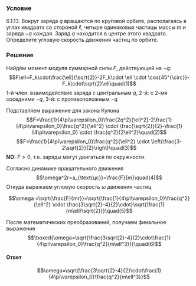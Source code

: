 ###  Условие 

$6.1.13.$ Вокруг заряда $q$ вращаются по круговой орбите, располагаясь в углах квадрата со стороной $\ell$, четыре одинаковых частицы массы $m$ и заряда $−q$ каждая. Заряд $q$ находится в центре этого квадрата. Определите угловую скорость движения частиц по орбите. 

### Решение

Найдём момент модуля суммарной силы $F$, действующей на $-q$: $$F\ell=F_k\cdot\frac{\ell}{\sqrt{2}}-2F_k\cdot \ell \cdot \cos{45^{\circ}}-F_k\cdot\sqrt{2}\ell\quad(1)$$ 1-й член: взаимодействие заряда с центральным $q$, 2-й: с 2-мя соседними $-q$, 3-й: с противоположным $-q$

Подставляем выражение для закона Кулона $$F=\frac{1}{4\pi\varepsilon_0}\frac{2q^2}{\ell^2}-2\frac{1}{4\pi\varepsilon_0}\frac{q^2}{\ell^2} \cdot \frac{\sqrt{2}}{2}-\frac{1}{4\pi\varepsilon_0} \cdot \frac{q^2}{2\ell^2}\quad(2)$$ $$F=\frac{1}{4\pi\varepsilon_0}\frac{q^2}{\ell^2} \cdot \left(\frac{3-2\sqrt{2}}{2}\right)\quad(3)$$ **NO:** $F>0,$ т.е. заряды могут двигаться по окружности.

Согласно динамике вращательного движения $$\omega^2r=a_{\text{цс}}=\frac{F}{m}\quad(4)$$ Откуда выражаем угловую скорость $\omega$ движения частиц 

$$\omega =\sqrt{\frac{F}{mr}}=\sqrt{\frac{1}{4\pi\varepsilon_0}\frac{q^2}{\ell^2} \cdot \frac{3\sqrt{2}-4}{2}\cdot}\sqrt{\frac{1}{m\ell/\sqrt{2}}}\quad(5)$$ 

После математических преобразований, получаем финальное выражение $$\boxed{\omega=\sqrt{\frac{3\sqrt{2}-4}{2}\cdot\frac{1}{4\pi\varepsilon_0}\frac{q^2}{m\ell^3}}}\quad(6)$$ 

#### Ответ

$$\omega=\sqrt{\frac{3\sqrt{2}-4}{2}\cdot\frac{1}{4\pi\varepsilon_0}\frac{q^2}{m\ell^3}}$$ 
